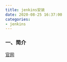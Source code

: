 ```yaml
---
title: jenkins安装
date: 2020-08-25 16:37:00
categories:
- jenkins
---
```

### 一、简介
[官网](https://jenkins.io/zh/download/)